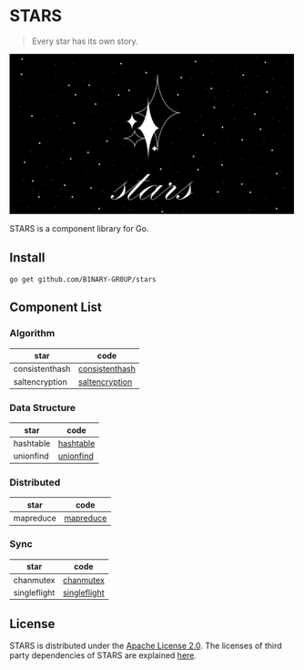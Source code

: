 # STARS

> Every star has its own story.

<p>
<img src="https://github.com/B1NARY-GR0UP/stars/blob/main/images/stars.png" width="500" alt="stars"/>
</p>

STARS is a component library for Go.

## Install

```shell
go get github.com/B1NARY-GR0UP/stars
```

## Component List

### Algorithm

| star           | code                                       |
|----------------|--------------------------------------------|
| consistenthash | [consistenthash](algorithm/consistenthash) |
| saltencryption | [saltencryption](algorithm/saltencryption) |

### Data Structure

| star      | code                                 |
|-----------|--------------------------------------|
| hashtable | [hashtable](datastructure/hashtable) |
| unionfind | [unionfind](datastructure/unionfind) |

### Distributed

| star      | code                               |
|-----------|------------------------------------|
| mapreduce | [mapreduce](distributed/mapreduce) |

### Sync

| star         | code                              |
|--------------|-----------------------------------|
| chanmutex    | [chanmutex](sync/chanmutex)       |
| singleflight | [singleflight](sync/singleflight) |

## License

STARS is distributed under the [Apache License 2.0](./LICENSE). The licenses of third party dependencies of STARS are explained [here](./licenses).